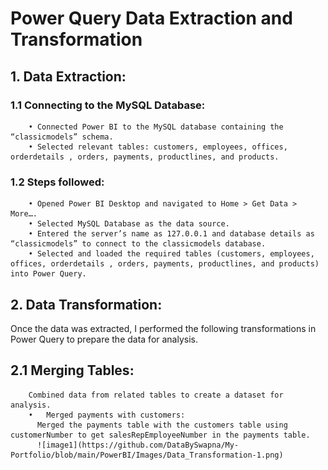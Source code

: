 # **Power Query Data Extraction and Transformation**
## **1.	Data Extraction:**
### **1.1	 Connecting to the MySQL Database:**
        • Connected Power BI to the MySQL database containing the “classicmodels” schema.
        • Selected relevant tables: customers, employees, offices, orderdetails , orders, payments, productlines, and products.
### **1.2	 Steps followed:**
        • Opened Power BI Desktop and navigated to Home > Get Data > More….
        • Selected MySQL Database as the data source.
        • Entered the server’s name as 127.0.0.1 and database details as “classicmodels” to connect to the classicmodels database.
        • Selected and loaded the required tables (customers, employees, offices, orderdetails , orders, payments, productlines, and products) into Power Query.
        
## **2.	Data Transformation:**
Once the data was extracted, I performed the following transformations in Power Query to prepare the data for analysis.
## **2.1 Merging Tables:**
        Combined data from related tables to create a dataset for analysis.
        •	Merged payments with customers:
          Merged the payments table with the customers table using customerNumber to get salesRepEmployeeNumber in the payments table.
          ![image1](https://github.com/DataBySwapna/My-Portfolio/blob/main/PowerBI/Images/Data_Transformation-1.png)
